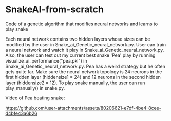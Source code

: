 # SnakeAI-from-scratch

Code of a genetic algorithm that modifies neural networks and learns to play snake

Each neural network contains two hidden layers whose sizes can be modified by the user
in Snake_ai_Genetic_neural_network.py. User can train a neural network and watch it play in
Snake_ai_Genetic_neural_network.py. Also, the user can test out my current best snake 'Pea' 
play by running visualize_ai_performance("pea.pkl") in Snake_ai_Genetic_neural_network.py. 
Pea has a weird strategy but he often gets quite far. Make sure the neural network topology 
is 24 neurons in the first hidden layer (hiddensize1 = 24) and 12 neurons in the second hidden
layer (hiddensize2 = 12). To play snake manually, the user can run play_manually() in 
snake.py.

Video of Pea beating snake:



https://github.com/user-attachments/assets/80206621-e7df-4be4-8cee-d4bfe43a6b26



